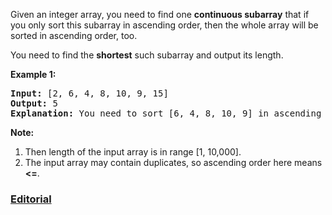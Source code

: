 Given an integer array, you need to find one **continuous subarray** that if you only sort this subarray in ascending order, then the whole array will be sorted in ascending order, too.

You need to find the **shortest** such subarray and output its length.

**Example 1:**
<pre>
<b>Input:</b> [2, 6, 4, 8, 10, 9, 15]
<b>Output:</b> 5
<b>Explanation:</b> You need to sort [6, 4, 8, 10, 9] in ascending order to make the whole array sorted in ascending order.
</pre>

**Note:**

 1. Then length of the input array is in range [1, 10,000].
 2. The input array may contain duplicates, so ascending order here means **<=**.

### [Editorial](https://leetcode.com/articles/shortest-unsorted-continous-subarray/)
